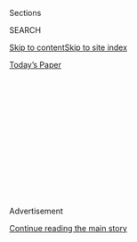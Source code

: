<div id="app">

<div>

<div>

<div>

<div class="NYTAppHideMasthead css-1q2w90k e1suatyy0">

<div class="section css-ui9rw0 e1suatyy2">

<div class="css-eph4ug er09x8g0">

<div class="css-6n7j50">

</div>

<span class="css-1dv1kvn">Sections</span>

<div class="css-10488qs">

<span class="css-1dv1kvn">SEARCH</span>

</div>

[Skip to content](#site-content)[Skip to site index](#site-index)

</div>

<div class="css-10698na e1huz5gh0">

</div>

</div>

<div id="masthead-bar-one" class="section hasLinks css-15hmgas e1csuq9d3">

<div class="css-uqyvli e1csuq9d0">

</div>

<div class="css-1uqjmks e1csuq9d1">

</div>

<div class="css-9e9ivx">

[](https://myaccount.nytimes.com/auth/login?response_type=cookie&client_id=vi)

</div>

<div class="css-1bvtpon e1csuq9d2">

[Today’s Paper](https://www.nytimes.com/section/todayspaper)

</div>

</div>

</div>

</div>

<div data-aria-hidden="false">

<div id="site-content" role="main">

<div>

<div class="css-1aor85t" style="opacity:0.000000001;z-index:-1;visibility:hidden">

<div class="css-1hqnpie">

<div class="css-epjblv">

<span class="css-z6pdnw">The Men Australia Detained in a Secretive
Detention Camp</span>

</div>

<div class="css-k008qs">

<div class="css-1iwv8en">

<span class="css-18z7m18"></span>

<div>

<div>

</div>

</div>

</div>

<span class="css-1n6z4y">https://nyti.ms/3gBETjP</span>

<div class="css-1705lsu">

<div class="css-4xjgmj">

<div class="css-4skfbu" role="toolbar" data-aria-label="Social Media Share buttons, Save button, and Comments Panel with current comment count" data-testid="share-tools">

  - 
  - 
  - 
  - 
    
    <div class="css-6n7j50">
    
    </div>

  - 

</div>

</div>

</div>

</div>

</div>

</div>

<div id="NYT_TOP_BANNER_REGION" class="css-13pd83m">

</div>

<div id="top-wrapper" class="css-1sy8kpn">

<div id="top-slug" class="css-l9onyx">

Advertisement

</div>

[Continue reading the main story](#after-top)

<div class="ad top-wrapper" style="text-align:center;height:100%;display:block;min-height:250px">

<div id="top" class="place-ad" data-position="top" data-size-key="top">

</div>

</div>

<div id="after-top">

</div>

</div>

<div>

<div id="sponsor-wrapper" class="css-1hyfx7x">

<div id="sponsor-slug" class="css-19vbshk">

Supported by

</div>

[Continue reading the main story](#after-sponsor)

<div id="sponsor" class="ad sponsor-wrapper" style="text-align:center;height:100%;display:block">

</div>

<div id="after-sponsor">

</div>

</div>

<div class="css-186x18t">

At War

</div>

<div class="css-1vkm6nb ehdk2mb0">

# The Men Australia Detained in a Secretive Detention Camp

</div>

While profiling Behrouz Boochani, the story of the detention where he
and others were held was underpinned by a sinister and sorrowful mood
that ran through every person I interviewed.

<div class="css-79elbk" data-testid="photoviewer-wrapper">

<div class="css-z3e15g" data-testid="photoviewer-wrapper-hidden">

</div>

<div class="css-1a48zt4 ehw59r15" data-testid="photoviewer-children">

![<span class="css-i48y28 e13ogyst0" data-aria-hidden="true">Behrouz
Boochani in Christchurch, New Zealand, in
July.</span><span class="css-ach9cc e1z0qqy90" itemprop="copyrightHolder"><span class="css-1ly73wi e1tej78p0">Credit...</span><span><span>Birgit
Krippner for The New York
Times</span></span></span>](https://static01.nyt.com/images/2020/08/09/magazine/09mag-boochani-07/09mag-boochani-07-articleLarge.jpg?quality=75&auto=webp&disable=upscale)

</div>

</div>

<div class="css-18e8msd">

<div class="css-vp77d3 epjyd6m0">

<div class="css-1baulvz">

By <span class="css-1baulvz last-byline" itemprop="name">Megan K.
Stack</span>

</div>

</div>

  - Aug. 7, 2020

  - 
    
    <div class="css-4xjgmj">
    
    <div class="css-d8bdto" role="toolbar" data-aria-label="Social Media Share buttons, Save button, and Comments Panel with current comment count" data-testid="share-tools">
    
      - 
      - 
      - 
      - 
        
        <div class="css-6n7j50">
        
        </div>
    
      - 
    
    </div>
    
    </div>

</div>

</div>

<div class="section meteredContent css-1r7ky0e" name="articleBody" itemprop="articleBody">

<div class="css-1fanzo5 StoryBodyCompanionColumn">

<div class="css-53u6y8">

***You’re reading this week’s At War newsletter.*** **[*Sign up
here*](https://www.nytimes.com/newsletters/at-war)** ***to get it
delivered to your inbox every Friday. Email us at***
**[*atwar@nytimes.com*](https://mail.google.com/mail/u/0/?view=cm&fs=1&tf=1&source=mailto&to=atwar@nytimes.com)*.***

I was interviewing Behrouz Boochani over a cafe table in Port Moresby,
the capital of Papua New Guinea, when he reached across, tore a sheet
out of my notebook and began to draw. Hunched over the paper, he labeled
a crooked square “MANUS PRISON.” He ran a hand along the page’s edge —
here is the ocean. A road stretched along a spindly line to end in a
circle: Lorengau, the nearest town.

“You have to be able to see it,” he muttered as he drew. “This is
important.”

Studying the lines upside down, I tried to fill them out, in my
imagination, with Boochani’s descriptions of Australia’s detention camp
on Manus Island, which has since been demolished. I’d read about the
camp in Boochani’s book, “No Friend But The Mountains,” and studied
footage shot there, but the map added another dimension. Meanwhile,
Boochani was talking about hunger strike, solitary confinement and the
complex social structures of detained men. Movement on the table caught
my eye: Boochani’s pen was still sawing over the square marked “prison.”
Back and forth, over and over — black ink on black ink. Boochani sat
backlit by the brilliant tapestry of a tropical sunset, oblivious to the
compulsive movements of his own hand: black, black, black over the
square of the Manus detention center. The sheet thinned; finally the pen
broke through. Feeling the catch and tear, Boochani looked down in
surprise and then glanced at me; had I noticed? I said nothing. His
picture had become so black it had fallen apart altogether.

Boochani’s hand accidentally told the truth that day. The story of Manus
was underpinned by a sinister and sorrowful mood that ran through every
interview I did. The things that happened at Manus, the events
themselves, can be explained: arrests and protests; mealtimes and
interviews. But as I interviewed the refugees — men who had fled war,
persecution and ethnic cleansing in their home countries — I kept
uncovering a bleak and existential aspect to the story: They believed
they had suffered a state-sponsored attempt to destroy their psyches.

</div>

</div>

<div class="css-1fanzo5 StoryBodyCompanionColumn">

<div class="css-53u6y8">

I heard a lot of stories from the refugees in Port Moresby. None of
these tales was cheerful. “This darkness Australia opened up here” an
Iranian refugee named Ali Fardmavini told me. “It will never go away.” A
compact, athletic figure who spoke with intense dignity and sometimes
seemed to quiver on the brink of tears that never came, Fardmavini
apologized repeatedly as we spoke: After years on Manus, he said, his
memory had degraded and his mind didn’t function as well as it had
before.

</div>

</div>

<div>

</div>

<div class="css-1fanzo5 StoryBodyCompanionColumn">

<div class="css-53u6y8">

Fardmavini told me about a man he called the Doctor. Sayed Mirwais
Rohani, a young Afghan physician held at Manus, had asked camp officials
for permission to volunteer in a local hospital. Presumably, like the
other refugees, he was desperate to give his days structure and meaning.
But Rohani was denied. And then, Fardmavini told me, something strange
happened: Rohani started walking around without clothes. Perhaps the
nakedness was a protest, a relinquishment of human norms, a cry for
help. Certainly it was an advertisement of his vulnerability and,
according to Fardmavini, it drew vicious attacks.

Rohani’s father, himself a refugee settled in London, came to Papua New
Guinea to check on his son and, noting his condition, begged the
Australian government for mercy. When at last Rohani was transferred to
Australia on medical grounds, he was held in “community detention,” a
program designed as a humanitarian concession but which has,
nevertheless, been criticized for the meager and heavily stigmatized
lifestyle it offers. Two years after reaching Australia, Rohani threw
himself out a 22nd floor window.

“They took this guy’s life,” Fardmavini concluded. “They burned it like
a candle.”

This story stunned me. My first instinct was to dissect the symbolism of
a man who ended his life by smashing himself against the same piece of
earth that wouldn’t accept him. I thought about Australia, a promise
that had drawn the asylum seekers, heads full of bright daydreams. I
thought about how land is dirt, but also a nation and an idea, about how
the land Rohani desired had become the instrument of his undoing.

</div>

</div>

<div class="css-1fanzo5 StoryBodyCompanionColumn">

<div class="css-53u6y8">

Then I stopped. The truth is, these men are not symbols or myths or
characters of fiction. They are human beings, or they were. Some of them
have been destroyed altogether. Some are still detained in Port Moresby,
their fates undetermined. Some of them are walking around, trying to
start their lives anew.

I couldn’t properly express the darkness of Manus in a simple story. It
must be inferred from the people themselves, their stories and eyes; or
you can read it in the book, which is steeped in ominous mood. And what
about the other unseen places — is there a Boochani languishing in ICE
detention? The Boochanis of statelessness, of extralegal limbo, of
geopolitical fallout — these writers will not always be comfortable to
study. When it comes to this kind of story, we — the citizens of
governments that signed the conventions and pledged to protect human
rights — used to be the sympathizers and the saviors. Now, it seems,
we’re running the camps.

*Megan K. Stack is an author and a journalist living in Washington. Her
most recent book is “Women’s Work: A Personal Reckoning With Labor,
Motherhood, and Privilege.”*

-----

## From Beyond the World War II We Know

</div>

</div>

<div class="css-79elbk" data-testid="photoviewer-wrapper">

<div class="css-z3e15g" data-testid="photoviewer-wrapper-hidden">

</div>

<div class="css-1a48zt4 ehw59r15" data-testid="photoviewer-children">

![<span class="css-i48y28 e13ogyst0" data-aria-hidden="true">A view of
Hiroshima from Higi-Yama, a hill that rises in the eastern part of the
city, about one to two months after the
bombing.</span><span class="css-ach9cc e1z0qqy90" itemprop="copyrightHolder"><span class="css-1ly73wi e1tej78p0">Credit...</span><span>Collection
Japanese/Magnum
Photos</span></span>](https://static01.nyt.com/images/2020/08/06/multimedia/06ww2-bombing-ogawa-01/merlin_175276872_dfcc7576-6b4a-46d4-9658-02bc79839fd2-articleLarge.jpg?quality=75&auto=webp&disable=upscale)

</div>

</div>

<div class="css-1fanzo5 StoryBodyCompanionColumn">

<div class="css-53u6y8">

The Japanese novelist Yoko Ogawa reflects on the literature unleashed by
the atomic bombings. “With the help of literature, the words of the dead
may be gathered and placed carefully aboard their small boat, to flow on
to join the stream of reality.” \[**[Read the
article.](https://www.nytimes.com/2020/08/06/magazine/hiroshima-nagasaki-japan-literature.html)**\]

</div>

</div>

<div class="css-79elbk" data-testid="photoviewer-wrapper">

<div class="css-z3e15g" data-testid="photoviewer-wrapper-hidden">

</div>

<div class="css-1a48zt4 ehw59r15" data-testid="photoviewer-children">

<div class="css-1xdhyk6 erfvjey0">

<span class="css-1ly73wi e1tej78p0">Image</span>

<div class="css-zjzyr8">

<div data-testid="lazyimage-container" style="height:306.11111111111114px">

</div>

</div>

</div>

<span class="css-i48y28 e13ogyst0" data-aria-hidden="true">Claude
Eatherly speaking with a news reporter in a Dallas city jail after he
was arrested for attempted armed robbery in March
1959.</span><span class="css-ach9cc e1z0qqy90" itemprop="copyrightHolder"><span class="css-1ly73wi e1tej78p0">Credit...</span><span>FK/Associated
Press</span></span>

</div>

</div>

<div class="css-1fanzo5 StoryBodyCompanionColumn">

<div class="css-53u6y8">

We remember Claude Eatherly, the one pilot who expressed remorse for his
involvement in the Hiroshima bombing. His life fell apart, probably
because of it, but he also became a symbol for antinuclear activism.
\[**[Read the
article.](https://www.nytimes.com/2020/08/06/magazine/hiroshima-claude-eatherly-antinuclear.html)**\]

</div>

</div>

<div class="css-1fanzo5 StoryBodyCompanionColumn">

<div class="css-53u6y8">

***More from the 75th anniversary of the bombing of Hiroshima:***

  - **[Witnessing Nuclear Carnage, Then Devoting Her Life to
    Peace](https://www.nytimes.com/2020/08/06/world/asia/hiroshima-japan-setsuko-thurlow.html)**

  - **[After Atomic Bombings, These Photographers Worked Under Mushroom
    Clouds](https://www.nytimes.com/2020/08/06/world/asia/hiroshima-nagasaki-japan-photos.html)**

  - **[Why the U.S. Dropped Atomic Bombs on
    Japan](https://www.nytimes.com/2020/08/03/books/review/unconditional-marc-gallicchio.html)**

  - **[Hiroshima 75th Anniversary: Preserving Survivors’ Message of
    Peace](https://www.nytimes.com/2020/08/05/world/asia/hiroshima-japan-75th-anniversary.html)**

-----

## Afghan War Casualty Report: August 2020

</div>

</div>

<div class="css-79elbk" data-testid="photoviewer-wrapper">

<div class="css-z3e15g" data-testid="photoviewer-wrapper-hidden">

</div>

<div class="css-1a48zt4 ehw59r15" data-testid="photoviewer-children">

<div class="css-1xdhyk6 erfvjey0">

<span class="css-1ly73wi e1tej78p0">Image</span>

<div class="css-zjzyr8">

<div data-testid="lazyimage-container" style="height:257.1333333333334px">

</div>

</div>

</div>

<span class="css-i48y28 e13ogyst0" data-aria-hidden="true">Afghan
soldiers walk past debris near the main entrance of a prison after a
raid in Jalalabad on Aug.
3.</span><span class="css-ach9cc e1z0qqy90" itemprop="copyrightHolder"><span class="css-1ly73wi e1tej78p0">Credit...</span><span>Noorullah
Shirzada/Agence France-Presse — Getty Images</span></span>

</div>

</div>

<div class="css-1fanzo5 StoryBodyCompanionColumn">

<div class="css-53u6y8">

At least 42 pro-government forces and 41 civilians have been killed in
Afghanistan in August so far. \[**[Read the
report.](https://www.nytimes.com/2020/08/06/magazine/afghan-war-casualty-report-august-2020.html)**\]

-----

## Editor’s Picks

***Here are four articles from The Times that you might have missed.***

</div>

</div>

<div class="css-79elbk" data-testid="photoviewer-wrapper">

<div class="css-z3e15g" data-testid="photoviewer-wrapper-hidden">

</div>

<div class="css-1a48zt4 ehw59r15" data-testid="photoviewer-children">

<div class="css-1xdhyk6 erfvjey0">

<span class="css-1ly73wi e1tej78p0">Image</span>

<div class="css-zjzyr8">

<div data-testid="lazyimage-container" style="height:257.77777777777777px">

</div>

</div>

</div>

<span class="css-i48y28 e13ogyst0" data-aria-hidden="true">A military
accessory shop in Schwerin whose owner was part of the Nordkreuz
group.</span><span class="css-ach9cc e1z0qqy90" itemprop="copyrightHolder"><span class="css-1ly73wi e1tej78p0">Credit...</span><span>Gordon
Welters for The New York Times</span></span>

</div>

</div>

<div class="css-1fanzo5 StoryBodyCompanionColumn">

<div class="css-53u6y8">

**“I fear we’ve only seen the tip of the iceberg.”** Germany has woken
up to a problem of far-right extremism in its elite special forces. But
the threat of neo-Nazi infiltration of state institutions is much
broader. \[[Read the
article.](https://www.nytimes.com/2020/08/01/world/europe/germany-nazi-infiltration.html)\]

</div>

</div>

<div class="css-1fanzo5 StoryBodyCompanionColumn">

<div class="css-53u6y8">

**“We’re going down to 4,000, we’re negotiating right now.”** President
Trump said that there would be fewer than 5,000 American troops in
Afghanistan by Election Day in November, signaling that the United
States would continue to withdraw troops from the country despite
limited progress toward the start of peace negotiations between the
Afghan government and the Taliban. \[[Read the
article.](https://www.nytimes.com/2020/08/04/world/asia/us-troops-afghanistan.html)\]

**“Journalists don’t always need years of schooling in a subject to be
able to report effectively on it.”** The At War reporter John Ismay
writes about how his military background helped The Times cover the
U.S.S. Bonhomme Richard fire, the beating of the Navy veteran
Christopher David in Portland, Ore., and the explosions on Beirut’s
waterfront. \[[Read the
article.](https://www.nytimes.com/2020/08/06/insider/bomb-training-beirut-explosions.html)\]

**“It’s getting hard to describe Turkey as an ally of the U.S.”** Turkey
— increasingly assertive, ambitious and authoritarian — has become “the
elephant in the room” for NATO, European diplomats say. But it is a
matter, they say, that few want to discuss. \[[Read the
article.](https://www.nytimes.com/2020/08/03/world/europe/turkey-nato.html)\]

-----

**How are we doing?**

*We’d love your feedback on this newsletter. Please email thoughts and
suggestions to*
[*atwar@nytimes.com*](mailto:atwar@nytimes.com?subject=Newsletter%20Feedback)*.
Or invite someone to subscribe through* [*this
link.*](https://www.nytimes.com/newsletters/at-war) *Read more from At
War* [*here.*](https://www.nytimes.com/atwar)

*Follow us on* [*Twitter*](https://twitter.com/NYTimesAtWar) *for more
from At War.*

</div>

</div>

</div>

<div>

</div>

<div>

</div>

<div>

</div>

<div>

<div id="bottom-wrapper" class="css-1ede5it">

<div id="bottom-slug" class="css-l9onyx">

Advertisement

</div>

[Continue reading the main story](#after-bottom)

<div id="bottom" class="ad bottom-wrapper" style="text-align:center;height:100%;display:block;min-height:90px">

</div>

<div id="after-bottom">

</div>

</div>

</div>

</div>

</div>

## Site Index

<div>

</div>

## Site Information Navigation

  - [© <span>2020</span> <span>The New York Times
    Company</span>](https://help.nytimes.com/hc/en-us/articles/115014792127-Copyright-notice)

<!-- end list -->

  - [NYTCo](https://www.nytco.com/)
  - [Contact
    Us](https://help.nytimes.com/hc/en-us/articles/115015385887-Contact-Us)
  - [Work with us](https://www.nytco.com/careers/)
  - [Advertise](https://nytmediakit.com/)
  - [T Brand Studio](http://www.tbrandstudio.com/)
  - [Your Ad
    Choices](https://www.nytimes.com/privacy/cookie-policy#how-do-i-manage-trackers)
  - [Privacy](https://www.nytimes.com/privacy)
  - [Terms of
    Service](https://help.nytimes.com/hc/en-us/articles/115014893428-Terms-of-service)
  - [Terms of
    Sale](https://help.nytimes.com/hc/en-us/articles/115014893968-Terms-of-sale)
  - [Site Map](https://spiderbites.nytimes.com)
  - [Help](https://help.nytimes.com/hc/en-us)
  - [Subscriptions](https://www.nytimes.com/subscription?campaignId=37WXW)

</div>

</div>

</div>

</div>
